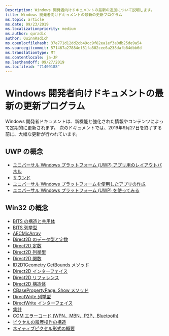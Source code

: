 ```yaml
---
Description: Windows 開発者向けドキュメントの最新の追加について説明します。
title: Windows 開発者向けドキュメントの最新の更新プログラム
ms.topic: article
ms.date: 09/23/2019
ms.localizationpriority: medium
ms.author: quradic
author: QuinnRadich
ms.openlocfilehash: 37e771d12dd2cb49cc9f82ea1ef3a0db25de9a54
ms.sourcegitcommit: 571467a27884ef51fa802cee6a238dafb84dbb6d
ms.translationtype: MT
ms.contentlocale: ja-JP
ms.lasthandoff: 09/27/2019
ms.locfileid: "71409188"
---
```

# <a name="latest-updates-to-the-windows-developer-docs"></a>Windows 開発者向けドキュメントの最新の更新プログラム

Windows 開発者ドキュメントは、新機能と強化された情報やコンテンツによって定期的に更新されます。 次のドキュメントでは、2019年9月27日を終了する前に、大幅な更新が行われています。

## <a name="uwp-conceptual"></a>UWP の概念

<ul>
<li><a href="https://docs.microsoft.com/windows/uwp/design/layout/layout-panels">ユニバーサル Windows プラットフォーム (UWP) アプリ用のレイアウトパネル</a></li>
<li><a href="https://docs.microsoft.com/windows/uwp/design/style/sound">サウンド</a></li>
<li><a href="https://docs.microsoft.com/windows/uwp/get-started/create-uwp-apps">ユニバーサル Windows プラットフォームを使用したアプリの作成</a></li>
<li><a href="https://docs.microsoft.com/windows/uwp/get-started/index">ユニバーサル Windows プラットフォーム (UWP) を使ってみる</a></li>
</ul>


## <a name="win32-conceptual"></a>Win32 の概念

<ul>
<li><a href="https://docs.microsoft.com/windows/desktop/Bits/bits-c---structures-and-unions">BITS の構造と共用体</a></li>
<li><a href="https://docs.microsoft.com/windows/desktop/Bits/bits-enumerations">BITS 列挙型</a></li>
<li><a href="https://docs.microsoft.com/windows/desktop/CoreAudio/aecmicarray">AECMicArray</a></li>
<li><a href="https://docs.microsoft.com/windows/desktop/Direct2D/datatypes-and-constants">Direct2D のデータ型と定数</a></li>
<li><a href="https://docs.microsoft.com/windows/desktop/Direct2D/direct2d-constants">Direct2D 定数</a></li>
<li><a href="https://docs.microsoft.com/windows/desktop/Direct2D/enumerations">Direct2D 列挙型</a></li>
<li><a href="https://docs.microsoft.com/windows/desktop/Direct2D/functions">Direct2D 関数</a></li>
<li><a href="https://docs.microsoft.com/windows/desktop/Direct2D/id2d1geometry-getbounds">ID2D1Geometry GetBounds メソッド</a></li>
<li><a href="https://docs.microsoft.com/windows/desktop/Direct2D/interfaces">Direct2D インターフェイス</a></li>
<li><a href="https://docs.microsoft.com/windows/desktop/Direct2D/reference">Direct2D リファレンス</a></li>
<li><a href="https://docs.microsoft.com/windows/desktop/Direct2D/structures">Direct2D 構造体</a></li>
<li><a href="https://docs.microsoft.com/windows/desktop/DirectShow/cbasepropertypage-show">CBasePropertyPage. Show メソッド</a></li>
<li><a href="https://docs.microsoft.com/windows/desktop/DirectWrite/enumerations">DirectWrite 列挙型</a></li>
<li><a href="https://docs.microsoft.com/windows/desktop/DirectWrite/interfaces">DirectWrite インターフェイス</a></li>
<li><a href="https://docs.microsoft.com/windows/desktop/com/aggregation">集計</a></li>
<li><a href="https://docs.microsoft.com/windows/desktop/com/com-error-codes-9">COM エラーコード (WPN、MBN、P2P、Bluetooth)</a></li>
<li><a href="https://docs.microsoft.com/windows/desktop/direct3dtools/pixelhistoryoperation">ピクセルの履歴操作の構造</a></li>
<li><a href="https://docs.microsoft.com/windows/desktop/wic/-wic-codec-native-pixel-formats">ネイティブピクセル形式の概要</a></li>
</ul>

